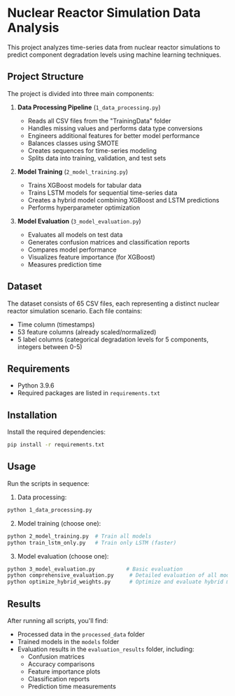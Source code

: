 # Nuclear Reactor Simulation Data Analysis

This project analyzes time-series data from nuclear reactor simulations to predict component degradation levels using machine learning techniques.

## Project Structure

The project is divided into three main components:

1. **Data Processing Pipeline** (`1_data_processing.py`)
   - Reads all CSV files from the "TrainingData" folder
   - Handles missing values and performs data type conversions
   - Engineers additional features for better model performance
   - Balances classes using SMOTE
   - Creates sequences for time-series modeling
   - Splits data into training, validation, and test sets

2. **Model Training** (`2_model_training.py`)
   - Trains XGBoost models for tabular data
   - Trains LSTM models for sequential time-series data
   - Creates a hybrid model combining XGBoost and LSTM predictions
   - Performs hyperparameter optimization

3. **Model Evaluation** (`3_model_evaluation.py`)
   - Evaluates all models on test data
   - Generates confusion matrices and classification reports
   - Compares model performance
   - Visualizes feature importance (for XGBoost)
   - Measures prediction time

## Dataset

The dataset consists of 65 CSV files, each representing a distinct nuclear reactor simulation scenario. Each file contains:
- Time column (timestamps)
- 53 feature columns (already scaled/normalized)
- 5 label columns (categorical degradation levels for 5 components, integers between 0-5)

## Requirements

- Python 3.9.6
- Required packages are listed in `requirements.txt`

## Installation

Install the required dependencies:

```bash
pip install -r requirements.txt
```

## Usage

Run the scripts in sequence:

1. Data processing:
```bash
python 1_data_processing.py
```

2. Model training (choose one):
```bash
python 2_model_training.py  # Train all models
python train_lstm_only.py   # Train only LSTM (faster)
```

3. Model evaluation (choose one):
```bash
python 3_model_evaluation.py          # Basic evaluation
python comprehensive_evaluation.py     # Detailed evaluation of all models
python optimize_hybrid_weights.py      # Optimize and evaluate hybrid model weights
```

## Results

After running all scripts, you'll find:
- Processed data in the `processed_data` folder
- Trained models in the `models` folder
- Evaluation results in the `evaluation_results` folder, including:
  - Confusion matrices
  - Accuracy comparisons
  - Feature importance plots
  - Classification reports
  - Prediction time measurements
